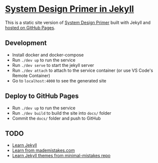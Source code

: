# [System Design Primer in Jekyll](https://phucnguyen81.github.io/system-design-primer/)

This is a static site version of
[System Design Primer](https://github.com/donnemartin/system-design-primer)
built with Jekyll and
[hosted on GitHub Pages](https://phucnguyen81.github.io/system-design-primer/).

## Development

- Install docker and docker-compose
- Run `./dev up` to run the service
- Run `./dev serve` to start the jekyll server
- Run `./dev attach` to attach to the service container (or use VS Code's Remote Container)
- Go to `localhost:4000` to see the generated site

## Deploy to GitHub Pages

- Run `./dev up` to run the service
- Run `./dev build` to build the site into `docs/` folder
- Commit the `docs/` folder and push to GitHub

## TODO

- [Learn Jekyll](https://jekyllrb.com/docs/)
- [Learn from mademistakes.com](https://mademistakes.com/mastering-jekyll/)
- [Learn Jekyll themes from minimal-mistakes repo](https://github.com/mmistakes/minimal-mistakes)